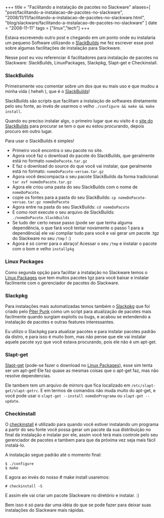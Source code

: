 +++
title = "Facilitando a instalação de pacotes no Slackware"
aliases=[
  "post/facilitando-a-instalacao-de-pacotes-no-slackware",
  "2008/11/11/facilitando-a-instalacao-de-pacotes-no-slackware.html",
  "blog/slackware/facilitando-a-instalacao-de-pacotes-no-slackware"
]
date = "2008-11-11"
tags = ["linux","tech"]
+++

Estava escrevendo outro post e chegando em um ponto onde eu instalaria
um pequeno Software utilizando o
[SlackBuilds](http://www.slackbuilds.org "Slack Builds") me fez
escrever esse post sobre algumas facilitações de instalação para
Slackware.

Nesse post eu vou referenciar 4 facilitadores para instalação de
pacotes no Slackware: SlackBuilds, LinuxPackages, Slackpkg, Slapt-get
e Checkinstall.

### SlackBuilds

Primeiramente vou comentar sobre um dos que eu mais uso e que mudou a
minha vida ( heheh ), que é o [SlackBuilds](http://www.slackbuilds.org
"Slack Builds")!

SlackBuilds são scripts que facilitam a instalação de softwares
diretamente pelo seu fonte, ao invés de usarmos o velho `./configure
&& make && make install`.

Quando eu preciso instalar algo, o primeiro lugar que eu visito é o
[site do SlackBuilds](http://www.slackbuilds.org "Slack Builds") para
procurar se tem o que eu estou procurando, depois procuro em outro
lugar.

Para usar o SlackBuilds é simples!

* Primeiro você encontra o seu pacote no site.
* Agora você faz o download do pacote do SlackBuilds, que geralmente está no formato `nomeDoPacote.tar.gz`
* E faz o download do source do que você vai instalar, que geralmente está no formato: `nomeDoPacote-versao.tar.gz`
* Agora você descompacta o seu pacote SlackBuilds da forma tradicional: `tar xvf nomeDoPacote.tar.gz`
* Agora ele criou uma pasta do seu SlackBuilds com o nome de `nomeDoPacote`.
* copie os fontes para a pasta do seu SlackBuilds: `cp nomeDoPacote-versao.tar.gz nomeDoPacote`
* Agora entre na pasta do seu SlackBuilds: `cd nomeDoPacote`
* E como root execute o seu arquivo de SlackBuilds: `./nomeDoPacote.SlackBuilds`
* Se tudo der certo nesse passo (pode ser que tenha alguma dependência, o que fará você tentar novamente o passo 1 para a dependência) ele vai compilar tudo para você e vai gerar um pacote .tgz do Slackware no seu `/tmp` ! :)
* Agora é só correr para o abraço! Acessar o seu `/tmp` e instalar o pacote com o bom e velho `installpkg`

### Linux Packages

Como segunda opção para facilitar a instalação no Slackware temos o
[Linux Packages](http://linuxpackages.net "Linux Packages") que tem
muitos pacotes tgz para você baixar e instalar facilmente com o
gerenciador de pacotes do Slackware.

### Slackpkg

Para instalações mais automatizadas temos também o
[Slackpkg](http://piterpunk.info02.com.br/artigos/tutorial-slackpkg.html)
que foi criado pelo [Piter Punk](http://piterpunk.info02.com.br/)
como um script para atualização de pacotes mais
facilmente quando surgiam exploits ou bugs, e acabou se extendendo a
instalação de pacotes e outras features interessantes.

Eu utilizo o Slackpkg para atualizar pacotes e para instalar pacotes
padrão da distro, e para isso é muito bom, mas não pense que ele vai
instalar aquele pacote xyz que você estava procurando, pois ele não é
um apt-get.

### Slapt-get

[Slapt-get](http://software.jaos.org/ "Página Oficial do Linux Packages")
(pode-se fazer o download no [Linux Packages](http://www.linuxpackages.net/pkg_details.php?id=12307)),
esse sim tenta ser um apt-get! Ele faz quase as mesmas coisas que o
apt-get faz, mas não resolve dependencias.

Ele tambem tem um arquivo de mirrors que fica localizado em
`/etc/slapt-get/slapt-getrc`. E em termos de comandos não muda muito
do apt-get, e você pode usar o `slapt-get --install nomeDoPrograma` ou
`slapt-get --update`.

### Checkinstall

O [checkinstall](http://asic-linux.com.mx/~izto/checkinstall/download.php)
é utilizado para quando você estiver instalando um programa a partir
do seu fonte você possa gerar um pacote da sua distribuição no final
da instalação e instalar por ele, assim você terá mais controle pelo
seu gerenciador de pacotes e tambem para que da próxima vez seja mais
fácil instalá-lo.

A instalação segue padrão até o momento final:

    $ ./configure
    $ make

E agora ao invés do nosso # make install usaremos:

    # checkinstall -S

E assim ele vai criar um pacote Slackware no diretório e instalar. :)

Bem isso é só para dar uma idéia do que se pode fazer para deixar suas
instalações do Slackware mais rápidas.
